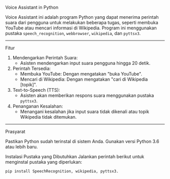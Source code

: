 Voice Assistant in Python

Voice Assistant ini adalah program Python yang dapat menerima perintah suara dari pengguna untuk melakukan beberapa tugas, seperti membuka YouTube atau mencari informasi di Wikipedia. Program ini menggunakan pustaka `speech_recognition`, `webbrowser`, `wikipedia`, dan `pyttsx3`.

---

Fitur

1. Mendengarkan Perintah Suara: 
   - Asisten mendengarkan input suara pengguna hingga 20 detik.
2. Perintah Tersedia:
   - Membuka YouTube: Dengan mengatakan "buka YouTube".
   - Mencari di Wikipedia: Dengan mengatakan "cari di Wikipedia [topik]".
3. Text-to-Speech (TTS):
   - Asisten akan memberikan respons suara menggunakan pustaka `pyttsx3`.
4. Penanganan Kesalahan:
   - Menangani kesalahan jika input suara tidak dikenali atau topik Wikipedia tidak ditemukan.

---

Prasyarat

Pastikan Python sudah terinstal di sistem Anda. Gunakan versi Python 3.6 atau lebih baru.

 Instalasi Pustaka yang Dibutuhkan
Jalankan perintah berikut untuk menginstal pustaka yang diperlukan:
```bash
pip install SpeechRecognition, wikipedia, pyttsx3.

